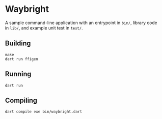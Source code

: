 # Waybright

A sample command-line application with an entrypoint in `bin/`, library code
in `lib/`, and example unit test in `test/`.

## Building
```
make
dart run ffigen
```

## Running
```
dart run
```

## Compiling
```
dart compile exe bin/waybright.dart
```
